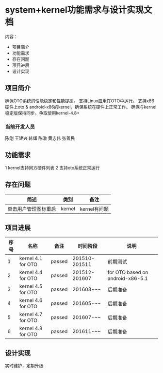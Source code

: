 # system+kernel功能需求与设计实现文档
内容：

- 项目简介
- 功能需求
- 存在问题
- 项目进展
- 设计实现

## 项目简介
确保OTO系统的性能稳定和性能提高。
支持Linux应用在OTO中运行。
支持x86硬件上oto & android-x86的kernel，确保系统在硬件上正常工作。
确保与kernel稳定版保持同步。争取使用kernel-4.8+

### 当前开发人员
陈刚 王建兴 韩辉 陈渝 黄志伟 张善民


## 功能需求
1 kernel支持同方硬件列表
2 支持oto系统正常运行

## 存在问题

| 简述 | 类别 | 备注
|---|---|---|
|单击用户管理图标重启|kernel|kernel有问题


## 项目进展
序号|名称 | 备注|时间阶段|说明
------------- | ------------- | ------------- |-------------| -------------
1| kernel 4.1 for OTO| passed|201510-201511|前期测试
2| kernel 4.4 for OTO| passed|201512-201607|for OTO based on android-x86-5.1
3| kernel 4.5 for OTO| passed|201603-~~|后期准备
4| kernel 4.6 for OTO| passed|201605-~~|后期准备
5| kernel 4.7 for OTO| passed|201607-~~|后期准备
6| kernel 4.8 for OTO| passed|201611-~~|后期准备

## 设计实现
实时维护，定期升级
